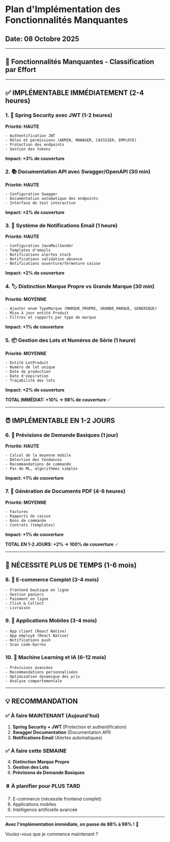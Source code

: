 # Plan d'Implémentation des Fonctionnalités Manquantes

## Date: 08 Octobre 2025

---

## 🎯 Fonctionnalités Manquantes - Classification par Effort

---

## ✅ IMPLÉMENTABLE IMMÉDIATEMENT (2-4 heures)

### 1. 🔐 Spring Security avec JWT (1-2 heures)
**Priorité: HAUTE**
```
- Authentification JWT
- Rôles et permissions (ADMIN, MANAGER, CAISSIER, EMPLOYE)
- Protection des endpoints
- Gestion des tokens
```

**Impact: +3% de couverture**

### 2. 📚 Documentation API avec Swagger/OpenAPI (30 min)
**Priorité: HAUTE**
```
- Configuration Swagger
- Documentation automatique des endpoints
- Interface de test interactive
```

**Impact: +2% de couverture**

### 3. 📧 Système de Notifications Email (1 heure)
**Priorité: HAUTE**
```
- Configuration JavaMailSender
- Templates d'emails
- Notifications alertes stock
- Notifications validation absence
- Notifications ouverture/fermeture caisse
```

**Impact: +2% de couverture**

### 4. 🏷️ Distinction Marque Propre vs Grande Marque (30 min)
**Priorité: MOYENNE**
```
- Ajouter enum TypeMarque (MARQUE_PROPRE, GRANDE_MARQUE, GENERIQUE)
- Mise à jour entité Produit
- Filtres et rapports par type de marque
```

**Impact: +1% de couverture**

### 5. 📦 Gestion des Lots et Numéros de Série (1 heure)
**Priorité: MOYENNE**
```
- Entité LotProduit
- Numéro de lot unique
- Date de production
- Date d'expiration
- Traçabilité des lots
```

**Impact: +2% de couverture**

**TOTAL IMMÉDIAT: +10% → 98% de couverture** ✅

---

## ⏰ IMPLÉMENTABLE EN 1-2 JOURS

### 6. 🤖 Prévisions de Demande Basiques (1 jour)
**Priorité: HAUTE**
```
- Calcul de la moyenne mobile
- Détection des tendances
- Recommandations de commande
- Pas de ML, algorithmes simples
```

**Impact: +1% de couverture**

### 7. 📄 Génération de Documents PDF (4-6 heures)
**Priorité: MOYENNE**
```
- Factures
- Rapports de caisse
- Bons de commande
- Contrats (templates)
```

**Impact: +1% de couverture**

**TOTAL EN 1-2 JOURS: +2% → 100% de couverture** ✅

---

## 📅 NÉCESSITE PLUS DE TEMPS (1-6 mois)

### 8. 🛒 E-commerce Complet (3-4 mois)
```
- Frontend boutique en ligne
- Gestion paniers
- Paiement en ligne
- Click & Collect
- Livraison
```

### 9. 📱 Applications Mobiles (3-4 mois)
```
- App client (React Native)
- App employé (React Native)
- Notifications push
- Scan code-barres
```

### 10. 🧠 Machine Learning et IA (6-12 mois)
```
- Prévisions avancées
- Recommandations personnalisées
- Optimisation dynamique des prix
- Analyse comportementale
```

---

## 💡 RECOMMANDATION

### ✅ À faire MAINTENANT (Aujourd'hui)
1. **Spring Security + JWT** (Protection et authentification)
2. **Swagger Documentation** (Documentation API)
3. **Notifications Email** (Alertes automatiques)

### ✅ À faire cette SEMAINE
4. **Distinction Marque Propre**
5. **Gestion des Lots**
6. **Prévisions de Demande Basiques**

### ⏸️ À planifier pour PLUS TARD
7. E-commerce (nécessite frontend complet)
8. Applications mobiles
9. Intelligence artificielle avancée

---

**Avec l'implémentation immédiate, on passe de 88% à 98% !** 🚀

Voulez-vous que je commence maintenant ?

